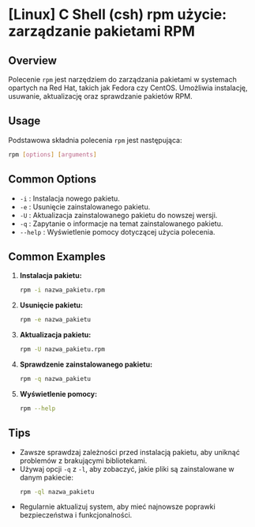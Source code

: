 # [Linux] C Shell (csh) rpm użycie: zarządzanie pakietami RPM

## Overview
Polecenie `rpm` jest narzędziem do zarządzania pakietami w systemach opartych na Red Hat, takich jak Fedora czy CentOS. Umożliwia instalację, usuwanie, aktualizację oraz sprawdzanie pakietów RPM.

## Usage
Podstawowa składnia polecenia `rpm` jest następująca:

```bash
rpm [options] [arguments]
```

## Common Options
- `-i` : Instalacja nowego pakietu.
- `-e` : Usunięcie zainstalowanego pakietu.
- `-U` : Aktualizacja zainstalowanego pakietu do nowszej wersji.
- `-q` : Zapytanie o informacje na temat zainstalowanego pakietu.
- `--help` : Wyświetlenie pomocy dotyczącej użycia polecenia.

## Common Examples
1. **Instalacja pakietu:**
   ```bash
   rpm -i nazwa_pakietu.rpm
   ```

2. **Usunięcie pakietu:**
   ```bash
   rpm -e nazwa_pakietu
   ```

3. **Aktualizacja pakietu:**
   ```bash
   rpm -U nazwa_pakietu.rpm
   ```

4. **Sprawdzenie zainstalowanego pakietu:**
   ```bash
   rpm -q nazwa_pakietu
   ```

5. **Wyświetlenie pomocy:**
   ```bash
   rpm --help
   ```

## Tips
- Zawsze sprawdzaj zależności przed instalacją pakietu, aby uniknąć problemów z brakującymi bibliotekami.
- Używaj opcji `-q` z `-l`, aby zobaczyć, jakie pliki są zainstalowane w danym pakiecie:
  ```bash
  rpm -ql nazwa_pakietu
  ```
- Regularnie aktualizuj system, aby mieć najnowsze poprawki bezpieczeństwa i funkcjonalności.